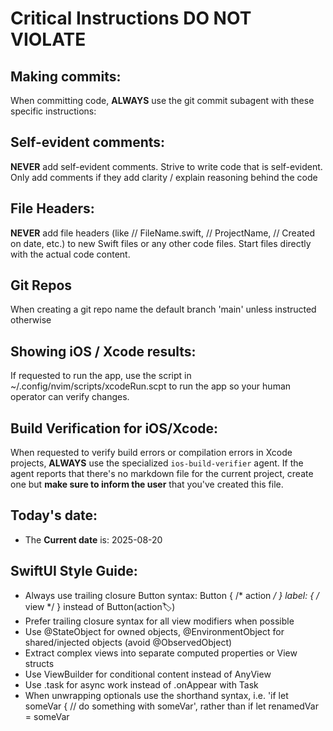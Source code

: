 # Critical Instructions **DO NOT VIOLATE**
## Making commits:
When committing code, **ALWAYS** use the git commit subagent with these specific instructions:

## Self-evident comments:
**NEVER** add self-evident comments. Strive to write code that is self-evident. Only add comments if they add clarity / explain reasoning behind the code

## File Headers:
**NEVER** add file headers (like //  FileName.swift, //  ProjectName, //  Created on date, etc.) to new Swift files or any other code files. Start files directly with the actual code content.

## Git Repos
When creating a git repo name the default branch 'main' unless instructed otherwise

## Showing iOS / Xcode results:
If requested to run the app, use the script in ~/.config/nvim/scripts/xcodeRun.scpt to run the app so your human operator can verify changes.

## Build Verification for iOS/Xcode:
When requested to verify build errors or compilation errors in Xcode projects, **ALWAYS** use the specialized `ios-build-verifier` agent. If the agent reports that there's no markdown file for the current project, create one but **make sure to inform the user** that you've created this file.

## Today's date:
- The **Current date** is: 2025-08-20


## SwiftUI Style Guide:
- Always use trailing closure Button syntax: Button { /* action */ } label: { /* view */ } instead of Button(action:label:)
- Prefer trailing closure syntax for all view modifiers when possible
- Use @StateObject for owned objects, @EnvironmentObject for shared/injected objects (avoid @ObservedObject)
- Extract complex views into separate computed properties or View structs
- Use ViewBuilder for conditional content instead of AnyView
- Use .task for async work instead of .onAppear with Task
- When unwrapping optionals use the shorthand syntax, i.e. 'if let someVar { // do something with someVar', rather than if let renamedVar = someVar
